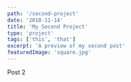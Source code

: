 ```yaml
---
path: '/second-project'
date: '2018-11-14'
title: 'My Second Project'
type: 'project'
tags: ['this', 'that']
excerpt: 'A preview of my second post'
featuredImage: 'square.jpg'
---
```


Post 2
